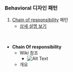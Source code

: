 ### Behavioral 디자인 패턴
1. <a href="#cor">Chain of responsibility</a> 패턴
    - <a href="https://github.com/hongjw1991/Java-DataStructure-Algorithm-DesignPattern/tree/master/DesignPattern/Behavioral/ChainOfResponsibility">상세 설명 보기</a>
</br></br></br>
- <b id="cor">Chain Of responsibility</b>
    - Wiki 참조
        - ![Alt Text](./image/BuilderPatternExplain.png)
    - 개요